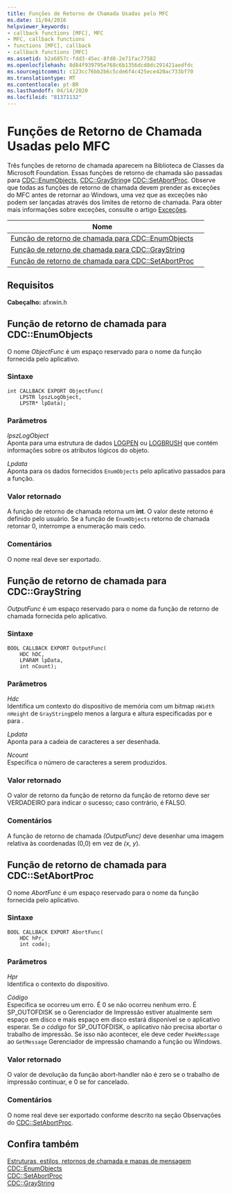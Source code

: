```yaml
---
title: Funções de Retorno de Chamada Usadas pelo MFC
ms.date: 11/04/2016
helpviewer_keywords:
- callback functions [MFC], MFC
- MFC, callback functions
- functions [MFC], callback
- callback functions [MFC]
ms.assetid: b2a6857c-fdd3-45ec-8fd8-2e71fac77582
ms.openlocfilehash: 8d84f939795e768c6b1356dcd8dc291421aedfdc
ms.sourcegitcommit: c123cc76bb2b6c5cde6f4c425ece420ac733bf70
ms.translationtype: MT
ms.contentlocale: pt-BR
ms.lasthandoff: 04/14/2020
ms.locfileid: "81371132"
---
```

# <a name="callback-functions-used-by-mfc"></a>Funções de Retorno de Chamada Usadas pelo MFC

Três funções de retorno de chamada aparecem na Biblioteca de Classes da Microsoft Foundation. Essas funções de retorno de chamada são passadas para [CDC::EnumObjects,](../../mfc/reference/cdc-class.md#enumobjects) [CDC::GrayString](../../mfc/reference/cdc-class.md#graystring)e [CDC::SetAbortProc](../../mfc/reference/cdc-class.md#setabortproc). Observe que todas as funções de retorno de chamada devem prender as exceções do MFC antes de retornar ao Windows, uma vez que as exceções não podem ser lançadas através dos limites de retorno de chamada. Para obter mais informações sobre exceções, consulte o artigo [Exceções](../../mfc/exception-handling-in-mfc.md).

|Nome||
|----------|-----------------|
|[Função de retorno de chamada para CDC::EnumObjects](#enum_objects)||
|[Função de retorno de chamada para CDC::GrayString](#graystring)||
|[Função de retorno de chamada para CDC::SetAbortProc](#setabortproc)||

## <a name="requirements"></a>Requisitos

**Cabeçalho:** afxwin.h

## <a name="callback-function-for-cdcenumobjects"></a><a name="enum_objects"></a>Função de retorno de chamada para CDC::EnumObjects

O nome *ObjectFunc* é um espaço reservado para o nome da função fornecida pelo aplicativo.

### <a name="syntax"></a>Sintaxe

```
int CALLBACK EXPORT ObjectFunc(
    LPSTR lpszLogObject,
    LPSTR* lpData);
```

### <a name="parameters"></a>Parâmetros

*lpszLogObject*<br/>
Aponta para uma estrutura de dados [LOGPEN](/windows/win32/api/Wingdi/ns-wingdi-logpen) ou [LOGBRUSH](/windows/win32/api/wingdi/ns-wingdi-logbrush) que contém informações sobre os atributos lógicos do objeto.

*Lpdata*<br/>
Aponta para os dados fornecidos `EnumObjects` pelo aplicativo passados para a função.

### <a name="return-value"></a>Valor retornado

A função de retorno de chamada retorna um **int**. O valor deste retorno é definido pelo usuário. Se a função de `EnumObjects` retorno de chamada retornar 0, interrompe a enumeração mais cedo.

### <a name="remarks"></a>Comentários

O nome real deve ser exportado.

## <a name="callback-function-for-cdcgraystring"></a><a name="graystring"></a>Função de retorno de chamada para CDC::GrayString

*OutputFunc* é um espaço reservado para o nome da função de retorno de chamada fornecida pelo aplicativo.

### <a name="syntax"></a>Sintaxe

```
BOOL CALLBACK EXPORT OutputFunc(
    HDC hDC,
    LPARAM lpData,
    int nCount);
```

### <a name="parameters"></a>Parâmetros

*Hdc*<br/>
Identifica um contexto do dispositivo de memória com um bitmap `nWidth` `nHeight` de `GrayString`pelo menos a largura e altura especificadas por e para .

*Lpdata*<br/>
Aponta para a cadeia de caracteres a ser desenhada.

*Ncount*<br/>
Especifica o número de caracteres a serem produzidos.

### <a name="return-value"></a>Valor retornado

O valor de retorno da função de retorno da função de retorno deve ser VERDADEIRO para indicar o sucesso; caso contrário, é FALSO.

### <a name="remarks"></a>Comentários

A função de retorno de chamada *(OutputFunc)* deve desenhar uma imagem relativa às coordenadas (0,0) em vez de *(x*, *y*).

## <a name="callback-function-for-cdcsetabortproc"></a><a name="setabortproc"></a>Função de retorno de chamada para CDC::SetAbortProc

O nome *AbortFunc* é um espaço reservado para o nome da função fornecida pelo aplicativo.

### <a name="syntax"></a>Sintaxe

```
BOOL CALLBACK EXPORT AbortFunc(
    HDC hPr,
    int code);
```

### <a name="parameters"></a>Parâmetros

*Hpr*<br/>
Identifica o contexto do dispositivo.

*Código*<br/>
Especifica se ocorreu um erro. É 0 se não ocorreu nenhum erro. É SP_OUTOFDISK se o Gerenciador de Impressão estiver atualmente sem espaço em disco e mais espaço em disco estará disponível se o aplicativo esperar. Se *o código* for SP_OUTOFDISK, o aplicativo não precisa abortar o trabalho de impressão. Se isso não acontecer, ele deve ceder `PeekMessage` ao `GetMessage` Gerenciador de impressão chamando a função ou Windows.

### <a name="return-value"></a>Valor retornado

O valor de devolução da função abort-handler não é zero se o trabalho de impressão continuar, e 0 se for cancelado.

### <a name="remarks"></a>Comentários

O nome real deve ser exportado conforme descrito na seção Observações do [CDC::SetAbortProc](../../mfc/reference/cdc-class.md#setabortproc).

## <a name="see-also"></a>Confira também

[Estruturas, estilos, retornos de chamada e mapas de mensagem](structures-styles-callbacks-and-message-maps.md)<br/>
[CDC::EnumObjects](../../mfc/reference/cdc-class.md#enumobjects)<br/>
[CDC::SetAbortProc](../../mfc/reference/cdc-class.md#setabortproc)<br/>
[CDC::GrayString](../../mfc/reference/cdc-class.md#graystring)
